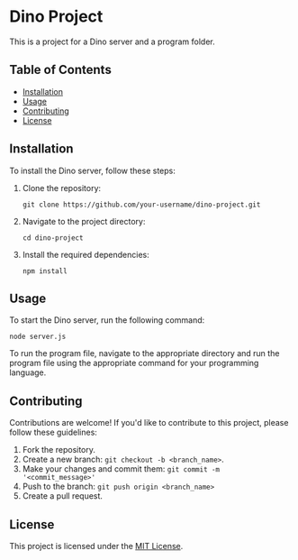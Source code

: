 # Dino Project

This is a project for a Dino server and a program folder.

## Table of Contents

- [Installation](#installation)
- [Usage](#usage)
- [Contributing](#contributing)
- [License](#license)

## Installation

To install the Dino server, follow these steps:

1. Clone the repository:
   ```
   git clone https://github.com/your-username/dino-project.git
   ```

2. Navigate to the project directory:
   ```
   cd dino-project
   ```

3. Install the required dependencies:
   ```
   npm install
   ```

## Usage

To start the Dino server, run the following command:
```
node server.js
```

To run the program file, navigate to the appropriate directory and run the program file using the appropriate command for your programming language.

## Contributing

Contributions are welcome! If you'd like to contribute to this project, please follow these guidelines:

1. Fork the repository.
2. Create a new branch: `git checkout -b <branch_name>`.
3. Make your changes and commit them: `git commit -m '<commit_message>'`
4. Push to the branch: `git push origin <branch_name>`
5. Create a pull request.

## License

This project is licensed under the [MIT License](https://choosealicense.com/licenses/mit/).

